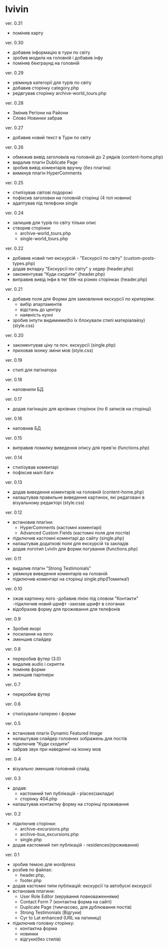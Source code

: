 # lvivin
ver. 0.31
  - поміняв карту

ver. 0.30
  - добавив інформацію в тури по світу
  - зробив модила на головній і добавив інфу
  - поміняв бекграунд на головній

ver. 0.29
  - увімкнув категорії для турів по світу
  - добавив сторінку category.php
  - редвгував сторінку archive-world_tours.php

ver. 0.28
  - Змінив Регіони на Райони
  - Слово Новинки забрав

ver. 0.27
  - добавив новий текст в Тури по світу

ver. 0.26
  - обмежив вивід заголовків на головній до 2 рядків (content-home.php)
  - видалив плагін Dublicate Page
  - зробив вивід коментарів вручну (без плагіна)
  - вимкнув плагін HyperComments

ver. 0.25
  - стилізував світові подорожі
  - пофіксив заголовки на головній сторінці (4 топ новини)
  - адаптував під телефони single

ver. 0.24
  - залишив для турів по світу тільки опис
  - створив сторінки:
    - archive-world_tours.php
    - single-world_tours.php

ver. 0.22
  - добавив новий тип екскурсій - "Екскурсії по світу" (custom-posts-types.php)
  - додав вкладку "Екскурсії по світу" у хедер (header.php)
  - закоментував "Куди сходити" (header.php)
  - виправив вивід інфи в тег title на різних сторінках (header.php)

ver. 0.21
  - добавив поля для Форми для замовлення екскурсії по критеріям:
    - вибір апартаментів
    - відстань до центру
    - наявність кухні
  - зробив інпути видимими(бо їх блокували стилі матеріалайзу) (style.css)

ver. 0.20
  - закоментував ціну та поч. екскурсії (single.php)
  - приховав іконку зміни мов (style.css)

ver. 0.19
  - стилі для пагінатора

ver. 0.18
  - наповнили БД

ver. 0.17
  - додав пагінацію для архівних сторінок (по 6 записів на сторінці)

ver. 0.16
  - наповнив БД
  
ver. 0.15
  - виправив помилку виведення опису для прев'ю (functions.php)

ver. 0.14
  - стилізував коментарі
  - пофіксив малі баги

ver. 0.13
  - додав виведення коментарів на головній (content-home.php)
  - налаштував правильне виведення картинок, які редаговані в візуальному редакторі (style.css)

ver. 0.12
  - встановив плагіни:
    - HyperComments (кастомні коментарі)
    - Advanced Custom Fields (кастомні поля для постів)
  - підключив кастомні коментарі до сайту (single.php)
  - налаштував додаткові поля для екскурсій та закладів
  - додав логотип LvivIn для форми логування (functions.php)

ver. 0.11
  - видалив плагін "Strong Testimonials"
  - увімкнув виведення коментарів на головній
  - підключив коментарі на сторінці single.php(Помилка!)

ver. 0.10
 - зжав картинку лого
 -добавив лінію під словом "Контакти"
 -підключив новий шрифт
 -заюзав шрифт в слоганах
 - відобразив форму для проживання для телефонів

ver. 0.9
 - Зробив якорі
 - посилання на лого
 - зменшив слайдер

ver. 0.8
 - переробив футер (3.0)
 - видалив audio і скрипти
 - поміняв форми 
 - зменшив партнери

ver. 0.7
 - переробив футер

ver. 0.6
 - стилізували галерею і форми

ver. 0.5
  - встановив плагін Dynamic Featured Image
  - налаштував слайдер головних зображень для постів
  - підключив "Куди сходити"
  - забрав звук при наведенні на іконку мов

ver. 0.4
  - візуально зменшив головний слайд

ver. 0.3
  - додав:
    - кастомний тип публікацій - places(заклади)
    - сторінку 404.php
  - налаштував контактну форму на сторінці проживання

ver. 0.2
  - підключив сторінки:
    - archive-excursions.php
    - archive-bus_excursions.php
    - single.php
  - додав кастомний тип публікацій - residences(проживання)

ver. 0.1
  - зробив темою для wordpress
  - розбив по файлах: 
    - header.php,
    - footer.php
  - додав кастомні типи публікацій: екскурсії та автобусні екскурсії
  - встановив плагини:
    - User Role Editor (керування повноваженнями)
    - Contact Form 7 (контактна форма на сайті)
    - Duplicate Page (тимчасово, для дублювання постів)
    - Strong Testimonials (Відгуки)
    - Cyr to Lat enhanced (URL на латиниці)
  - підключив головну сторінку:
    - контактна форма
    - новинки
    - відгуки(без стилів)



